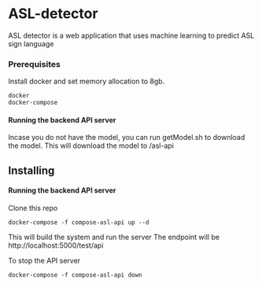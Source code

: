 # ASL-detector

ASL detector is a web application that uses machine learning to predict ASL sign language

### Prerequisites

Install docker and set memory allocation to 8gb.

```
docker
docker-compose
```

#### Running the backend API server

Incase you do not have the model, you can run getModel.sh to download the model.
This will download the model to /asl-api

## Installing

#### Running the backend API server

Clone this repo

```
docker-compose -f compose-asl-api up --d
```

This will build the system and run the server
The endpoint will be http://localhost:5000/test/api

To stop the API server

```
docker-compose -f compose-asl-api down
```
